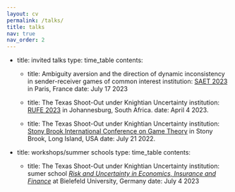 ```yaml
---
layout: cv
permalink: /talks/
title: talks
nav: true
nav_order: 2
---
```


- title: invited talks
  type: time_table
  contents:
    - title: Ambiguity aversion and the direction of dynamic inconsistency in sender-receiver games of common interest
      institution: [SAET 2023](https://saet.uiowa.edu/2023-conference/) in Paris, France
      date: July 17 2023
      
    - title: The Texas Shoot-Out under Knightian Uncertainty
      institution: [RUFE 2023](https://sites.google.com/view/risk-and-uncertainty-2023/home/) in Johannesburg, South Africa.
      date: April 4 2023.

    - title: The Texas Shoot-Out under Knightian Uncertainty
      institution: [Stony Brook International Conference on Game Theory](https://gtcenter.org/events/the-33rd-stony-brook-international-conference-on-game-theory/) in Stony Brook, Long Island, USA
      date: July 21 2022.

- title: workshops/summer schools
  type: time_table
  contents:
    - title: The Texas Shoot-Out under Knightian Uncertainty
      institution: sumer school [*Risk and Uncertainty in Economics, Insurance and Finance*](https://sites.google.com/view/summer-school-23/overview) at Bielefeld University, Germany
      date: July 4 2023
